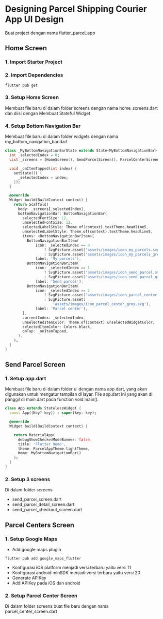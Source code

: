 # **Designing Parcel Shipping Courier App UI Design**

Buat project dengan nama flutter_parcel_app

## Home Screen
### 1. Import Starter Project
### 2. Import Dependencies
    flutter pub get
### 3. Setup Home Screen
Membuat file baru di dalam folder screens dengan nama home_screens.dart dan diisi dengan Membuat Stateful Widget  
### 4. Setup Bottom Navigation Bar
Membuat file baru di dalam folder widgets dengan nama my_bottom_navigation_bar.dart
```dart
class _MyBottomNavigationBarState extends State<MyBottomNavigationBar> {
  int _selectedIndex = 0;
  List _screens = [HomeScreen(), SendParcelScreen(), ParcelCenterScreen()];

  void _onItemTapped(int index) {
    setState(() {
      _selectedIndex = index;
    });
  }

  @override
  Widget build(BuildContext context) {
    return Scaffold(
      body: _screens[_selectedIndex],
      bottomNavigationBar: BottomNavigationBar(
        selectedFontSize: 12,
        unselectedFontSize: 12,
        selectedLabelStyle: Theme.of(context).textTheme.headline5,
        unselectedLabelStyle: Theme.of(context).textTheme.headline5,
        items: <BottomNavigationBarItem>[
          BottomNavigationBarItem(
              icon: _selectedIndex == 0
                  ? SvgPicture.asset('assets/images/icon_my_parcels.svg')
                  : SvgPicture.asset('assets/images/icon_my_parcels_grey.svg'),
              label: 'My parcels'),
          BottomNavigationBarItem(
              icon: _selectedIndex == 1
                  ? SvgPicture.asset('assets/images/icon_send_parcel.svg')
                  : SvgPicture.asset('assets/images/icon_send_parcel_grey.svg'),
              label: 'Send parcel'),
          BottomNavigationBarItem(
              icon: _selectedIndex == 2
                  ? SvgPicture.asset('assets/images/icon_parcel_center.svg')
                  : SvgPicture.asset(
                      'assets/images/icon_parcel_center_grey.svg'),
              label: 'Parcel center'),
        ],
        currentIndex: _selectedIndex,
        unselectedItemColor: Theme.of(context).unselectedWidgetColor,
        selectedItemColor: Colors.black,
        onTap: _onItemTapped,
      ),
    );
  }
}
```
## Send Parcel Screen
### 1. Setup app.dart
Membuat file baru di dalam folder ui dengan nama app.dart, yang akan digunakan untuk mengatur tampilan di layar. File app.dart ini yang akan di panggil di main.dart pada function void main().
```dart
class App extends StatelessWidget {
  const App({Key? key}) : super(key: key);

  @override
  Widget build(BuildContext context) {

    return MaterialApp(
      debugShowCheckedModeBanner: false,
      title: 'Flutter Demo',
      theme: ParcelAppTheme.lightTheme,
      home: MyBottomNavigationBar()
    );
  }
}
```
### 2. Setup 3 screens
Di dalam folder screens
- send_parcel_screen.dart
- send_parcel_detail_screen.dart
- send_parcel_checkout_screen.dart

## Parcel Centers Screen
### 1. Setup Google Maps
- Add google maps plugin
```
flutter pub add google_maps_flutter
```
- Konfigurasi iOS platform menjadi versi terbaru yaitu versi 11
- Konfigurasi android minSDK menjadi versi terbaru yaitu versi 20
- Generate APIKey
- Add APIKey pada iOS dan android

### 2. Setup Parcel Center Screen
Di dalam folder screens buat file baru dengan nama parcel_center_screen.dart




